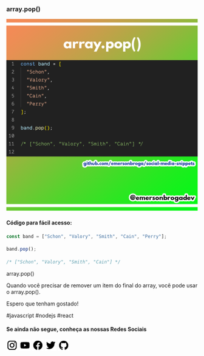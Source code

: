 ### array.pop()

![array.pop()](https://github.com/emersonbroga/social-media-snippets/blob/master/content/2020-01-30/1080x1080-array-pop.png)

#### Código para fácil acesso:

```js
const band = ["Schon", "Valory", "Smith", "Cain", "Perry"];

band.pop();

/* ["Schon", "Valory", "Smith", "Cain"] */
```

array.pop()

Quando você precisar de remover um item do final do array, você pode usar o array.pop().

Espero que tenham gostado!

\#javascript \#nodejs \#react

#### Se ainda não segue, conheça as nossas Redes Sociais

[![instagram.com/emersonbrogadev](https://github.com/emersonbroga/social-media-snippets/blob/master/static/instagram.png?raw=true)](https://www.instagram.com/emersonbrogadev/)
[![youtube.com/c/emersonbrogadev](https://github.com/emersonbroga/social-media-snippets/blob/master/static/youtube.png?raw=true)](https://www.youtube.com/c/emersonbroga/)
[![facebook.com/emersonbrogadev](https://github.com/emersonbroga/social-media-snippets/blob/master/static/facebook.png?raw=true)](https://www.facebook.com/emersonbrogadev/)
[![twitter.com/emersonbrogadev](https://github.com/emersonbroga/social-media-snippets/blob/master/static/twitter.png?raw=true)](https://www.twitter.com/emersonbrogadev/)
[![github.com/emersonbroga](https://github.com/emersonbroga/social-media-snippets/blob/master/static/github.png?raw=true)](https://www.github.com/emersonbroga/)
